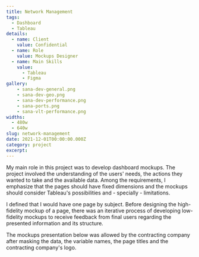 ```yaml
---
title: Network Management
tags: 
  - Dashboard
  - Tableau
details:
  - name: Client
    value: Confidential
  - name: Role
    value: Mockups Designer
  - name: Main Skills
    value: 
      - Tableau
      - Figma
gallery:
    - sana-dev-general.png
    - sana-dev-geo.png
    - sana-dev-performance.png
    - sana-ports.png
    - sana-vlt-performance.png
widths:
  - 480w
  - 640w
slug: network-management
date: 2021-12-01T00:00:00.000Z
category: project
excerpt: 
---
```


My main role in this project was to develop dashboard mockups. The project involved the understanding of the users' needs, the actions they wanted to take and the available data. Among the requirements, I emphasize that the pages should have fixed dimensions and the mockups should consider Tableau's possibilities and - specially - limitations.

I defined that I would have one page by subject. Before designing the high-fidelity mockup of a page, there was an iterative process of developing low-fidelity mockups to receive feedback from final users regarding the presented information and its structure.

The mockups presentation below was allowed by the contracting company after masking the data, the variable names, the page titles and the contracting company's logo.